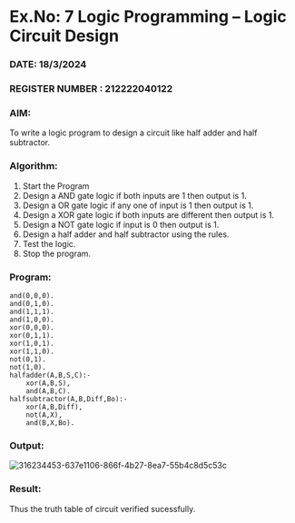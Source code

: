 # Ex.No: 7  Logic Programming –  Logic Circuit Design
### DATE: 18/3/2024                                                                           
### REGISTER NUMBER : 212222040122
### AIM: 
To write a logic program to design a circuit like half adder and half subtractor.

###  Algorithm:
1. Start the Program
2. Design a AND gate logic if both inputs are 1 then output is 1.
3. Design a OR gate logic if any one of input is 1 then output is 1.
4. Design a XOR gate logic if both inputs are different then output is 1.
5. Design a NOT gate logic if input is 0 then output is 1.
6. Design a half adder and half subtractor using the rules.
7. Test the logic.
8. Stop the program.

### Program:
```
and(0,0,0).
and(0,1,0).
and(1,1,1).
and(1,0,0).
xor(0,0,0).
xor(0,1,1).
xor(1,0,1).
xor(1,1,0).
not(0,1).
not(1,0).
halfadder(A,B,S,C):-
    xor(A,B,S),
    and(A,B,C).
halfsubtractor(A,B,Diff,Bo):-
    xor(A,B,Diff),
    not(A,X),
    and(B,X,Bo).
```

### Output:
![316234453-637e1106-866f-4b27-8ea7-55b4c8d5c53c](https://github.com/Praveenanagaraji22/AI_Lab_2023-24/assets/119393514/f422f471-8cee-426f-9542-2c3c7ab283f0)

### Result:
Thus the truth table of circuit verified sucessfully.
